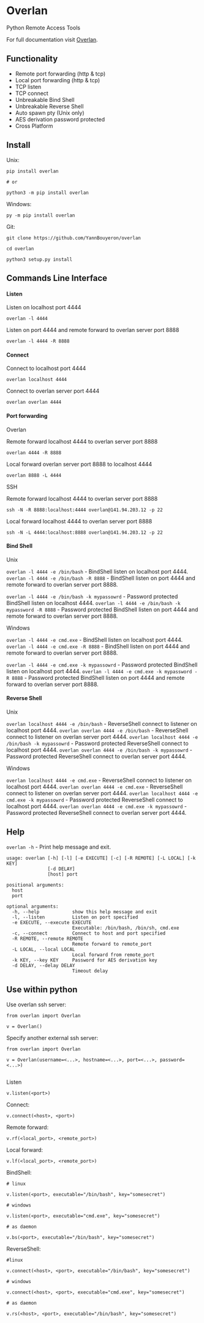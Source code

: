 # Overlan


Python Remote Access Tools

For full documentation visit [Overlan](https://github.com/YannBouyeron/overlan).


## Functionality

- Remote port forwarding (http & tcp)
- Local port forwarding (http & tcp)
- TCP listen
- TCP connect
- Unbreakable Bind Shell
- Unbreakable Reverse Shell
- Auto spawn pty (Unix only)
- AES derivation password protected
- Cross Platform


## Install

Unix:

	pip install overlan
	
	# or

	python3 -m pip install overlan
	

Windows:

	py -m pip install overlan
	


Git:


	git clone https://github.com/YannBouyeron/overlan

	cd overlan

	python3 setup.py install
	


## Commands Line Interface


#### Listen

Listen on localhost port 4444
	
	overlan -l 4444

Listen on port 4444 and remote forward to overlan server port 8888
	
	overlan -l 4444 -R 8888

#### Connect

Connect to localhost port 4444
	
	overlan localhost 4444

Connect to overlan server port 4444
	
	overlan overlan 4444

#### Port forwarding

Overlan

Remote forward localhost 4444 to overlan server port 8888

	overlan 4444 -R 8888

Local forward overlan server port 8888 to localhost 4444

	overlan 8888 -L 4444

SSH

Remote forward localhost 4444 to overlan server port 8888 

	ssh -N -R 8888:localhost:4444 overlan@141.94.203.12 -p 22

Local forward localhost 4444 to overlan server port 8888 

	ssh -N -L 4444:localhost:8888 overlan@141.94.203.12 -p 22

#### Bind Shell

Unix

`overlan -l 4444 -e /bin/bash` - BindShell listen on localhost port 4444.
`overlan -l 4444 -e /bin/bash -R 8888` - BindShell listen on port 4444 and remote forward to overlan server port 8888.
	
`overlan -l 4444 -e /bin/bash -k mypassowrd` - Password protected BindShell listen on localhost 4444.
`overlan -l 4444 -e /bin/bash -k mypassword -R 8888` - Password protected BindShell listen on port 4444 and remote forward to overlan server port 8888.

Windows

`overlan -l 4444 -e cmd.exe` - BindShell listen on localhost port 4444.
`overlan -l 4444 -e cmd.exe -R 8888` - BindShell listen on port 4444 and remote forward to overlan server port 8888.
	
`overlan -l 4444 -e cmd.exe -k mypassowrd` - Password protected BindShell listen on localhost port 4444.
`overlan -l 4444 -e cmd.exe -k mypassword -R 8888` - Password protected BindShell listen on port 4444 and remote forward to overlan server port 8888.

#### Reverse Shell

Unix

`overlan localhost 4444 -e /bin/bash` - ReverseShell connect to listener on localhost port 4444.
`overlan overlan 4444 -e /bin/bash` - ReverseShell connect to listener on overlan server port 4444.
`overlan localhost 4444 -e /bin/bash -k mypassowrd` - Password protected ReverseShell connect to localhost port 4444.
`overlan overlan 4444 -e /bin/bash -k mypassowrd` - Password protected ReverseShell connect to overlan server port 4444.

Windows

`overlan localhost 4444 -e cmd.exe` - ReverseShell connect to listener on localhost port 4444.
`overlan overlan 4444 -e cmd.exe` - ReverseShell connect to listener on overlan server port 4444.
`overlan localhost 4444 -e cmd.exe -k mypassowrd` - Password protected ReverseShell connect to localhost port 4444.
`overlan overlan 4444 -e cmd.exe -k mypassowrd` - Password protected ReverseShell connect to overlan server port 4444.


## Help

`overlan -h` - Print help message and exit.

```
usage: overlan [-h] [-l] [-e EXECUTE] [-c] [-R REMOTE] [-L LOCAL] [-k KEY]
               [-d DELAY]
               [host] port

positional arguments:
  host
  port

optional arguments:
  -h, --help            show this help message and exit
  -l, --listen          Listen on port specified
  -e EXECUTE, --execute EXECUTE
                        Executable: /bin/bash, /bin/sh, cmd.exe
  -c, --connect         Connect to host and port specified
  -R REMOTE, --remote REMOTE
                        Remote forward to remote_port
  -L LOCAL, --local LOCAL
                        Local forward from remote_port
  -k KEY, --key KEY     Password for AES derivation key
  -d DELAY, --delay DELAY
                        Timeout delay
```

## Use within python


Use overlan ssh server:


```
from overlan import Overlan

v = Overlan()

```

Specify another external ssh server:

```
from overlan import Overlan

v = Overlan(username=<...>, hostname=<...>, port=<...>, password=<...>)
 
```

Listen

```
v.listen(<port>)
```

Connect:

```
v.connect(<host>, <port>)
```

Remote forward:

```
v.rf(<local_port>, <remote_port>)
```

Local forward:

```
v.lf(<local_port>, <remote_port>)
```

BindShell:

```
# linux

v.listen(<port>, executable="/bin/bash", key="somesecret")

# windows

v.listen(<port>, executable="cmd.exe", key="somesecret")

# as daemon

v.bs(<port>, executable="/bin/bash", key="somesecret")
```

ReverseShell:

```
#linux

v.connect(<host>, <port>, executable="/bin/bash", key="somesecret")

# windows

v.connect(<host>, <port>, executable="cmd.exe", key="somesecret")

# as daemon

v.rs(<host>, <port>, executable="/bin/bash", key="somesecret")
```


